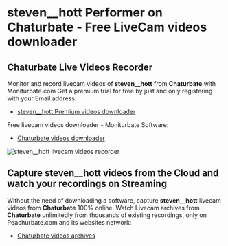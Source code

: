 # steven__hott Performer on Chaturbate - Free LiveCam videos downloader

## Chaturbate Live Videos Recorder

Monitor and record livecam videos of **steven__hott** from **Chaturbate** with Moniturbate.com
Get a premium trial for free by just and only registering with your Email address:
* [steven__hott Premium videos downloader](https://moniturbate.com/request-demo-licence-key.html)

Free livecam videos downloader - Moniturbate Software:
* [Chaturbate videos downloader](https://moniturbate.com/moniturbate-download-software.html)

![steven__hott livecam videos recorder](https://peachurnet.com/templates/moniturbate-software.png)


## Capture steven__hott videos from the Cloud and watch your recordings on Streaming

Without the need of downloading a software, capture **steven__hott** livecam videos from **Chaturbate** 100% online.
Watch Livecam archives from **Chaturbate** unlimitedly from thousands of existing recordings, only on Peachurbate.com and its websites network:
* [Chaturbate videos archives](https://peachurnet.com/)